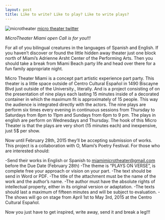 ```yaml
---
layout: post
title: Like to write? Like to play? Like to write plays? 
---
```


![microtheater](https://pbs.twimg.com/profile_images/378800000417231476/8b45c5fe5933f7d38cd9f113413007a1.jpeg)
[micro theater twitter](https://twitter.com/microtheatermia)
 
*MicroTheater Miami open Call is for you!!!*

For all of you bilingual creatures in the languages of Spanish and English. If you haven’t discover or found the little hidden away theater just one block north of Miami’s Adrienne Arsht Center of the Performing Arts. Then you should take a break from Miami Beach party life and head over there for a fun family appropriate night.

Micro Theater Miami is a concept part artistic experience part party. This theater is a little space outside of Centro Cultural Español in 1490 Biscayne Blvd just outside of the University., literally. And is a project consisting of on the presentation of nine plays each lasting 15 minutes inside of a decorated container in which the maximum fit is approximately of 15 people. This way the audience is integrated directly with the actors. The nine plays are perform six times every evening in continuous sessions from Thursday to Saturdays from 8pm to 11pm and Sundays from 6pm to 9 pm. The plays in english are perform on Wednesdays and Thursday.  The hook of this Micro Theater is that the plays are very short (15 minutes each) and inexpensive, just 5$ per show.

Now until February 28th, 2015 they’ll be accepting submission of works. This project is a collaboration with O, Miami’s Poetry Festival. 
For those who are interested should:

-Send their works in English or Spanish to miamimicrotheater@gmail.com before the Due Date (February 28th)
-The theme is “PLAYS ON VERSE”, is complete free your approach or vision on your part.
-The text should be send in Word or PDF.
-The title of the attachment must be the name of the work and the author’s name.
-The author must have the absolute rights of intellectual property, either in its original version or adaptation.
-The texts should last a maximum of fifteen minutes and will be subject to evaluation.
-The shows will go on stage from April 1st to May 3rd, 2015 at the Centro Cultural Español. 

Now you just have to get inspired, write away, send it and break a leg!!!
